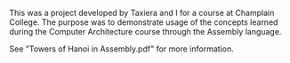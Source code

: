 This was a project developed by Taxiera and I for a course at Champlain College. The purpose was to demonstrate usage of the concepts learned during the Computer Architecture course through the Assembly language.

See "Towers of Hanoi in Assembly.pdf" for more information.
